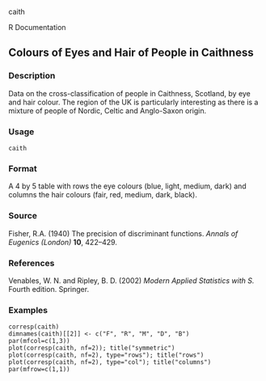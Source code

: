 caith

R Documentation

##  Colours of Eyes and Hair of People in Caithness

### Description

Data on the cross-classification of people in Caithness, Scotland, by eye and
hair colour. The region of the UK is particularly interesting as there is a
mixture of people of Nordic, Celtic and Anglo-Saxon origin.

### Usage

    
    caith

### Format

A 4 by 5 table with rows the eye colours (blue, light, medium, dark) and
columns the hair colours (fair, red, medium, dark, black).

### Source

Fisher, R.A. (1940) The precision of discriminant functions. _Annals of
Eugenics (London)_ **10**, 422–429.

### References

Venables, W. N. and Ripley, B. D. (2002) _Modern Applied Statistics with S._
Fourth edition. Springer.

### Examples

    
    corresp(caith)
    dimnames(caith)[[2]] <- c("F", "R", "M", "D", "B")
    par(mfcol=c(1,3))
    plot(corresp(caith, nf=2)); title("symmetric")
    plot(corresp(caith, nf=2), type="rows"); title("rows")
    plot(corresp(caith, nf=2), type="col"); title("columns")
    par(mfrow=c(1,1))

